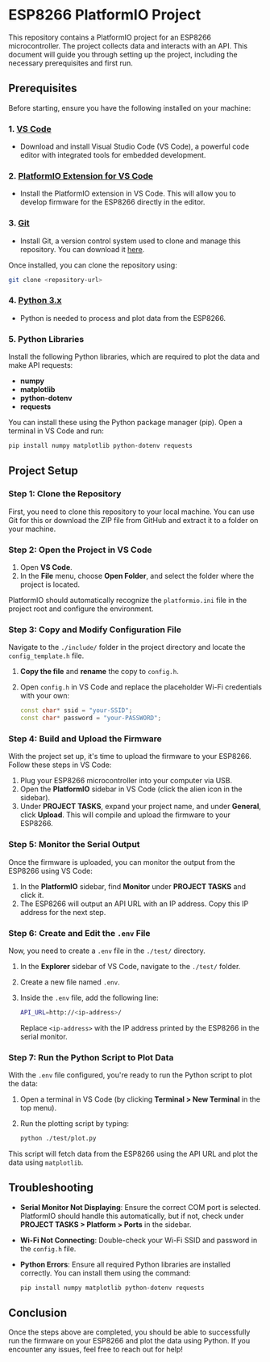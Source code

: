 # ESP8266 PlatformIO Project

This repository contains a PlatformIO project for an ESP8266 microcontroller. The project collects data and interacts with an API. This document will guide you through setting up the project, including the necessary prerequisites and first run.

## Prerequisites

Before starting, ensure you have the following installed on your machine:

### 1. [VS Code](https://code.visualstudio.com/)

- Download and install Visual Studio Code (VS Code), a powerful code editor with integrated tools for embedded development.

### 2. [PlatformIO Extension for VS Code](https://platformio.org/install/ide?install=vscode)

- Install the PlatformIO extension in VS Code. This will allow you to develop firmware for the ESP8266 directly in the editor.

### 3. [Git](https://git-scm.com/)

- Install Git, a version control system used to clone and manage this repository. You can download it [here](https://git-scm.com/).

Once installed, you can clone the repository using:

```bash
git clone <repository-url>
```

### 4. [Python 3.x](https://www.python.org/)

- Python is needed to process and plot data from the ESP8266.

### 5. Python Libraries

Install the following Python libraries, which are required to plot the data and make API requests:

- **numpy**
- **matplotlib**
- **python-dotenv**
- **requests**

You can install these using the Python package manager (pip). Open a terminal in VS Code and run:

```bash
pip install numpy matplotlib python-dotenv requests
```

## Project Setup

### Step 1: Clone the Repository

First, you need to clone this repository to your local machine. You can use Git for this or download the ZIP file from GitHub and extract it to a folder on your machine.

### Step 2: Open the Project in VS Code

1. Open **VS Code**.
2. In the **File** menu, choose **Open Folder**, and select the folder where the project is located.

PlatformIO should automatically recognize the `platformio.ini` file in the project root and configure the environment.

### Step 3: Copy and Modify Configuration File

Navigate to the `./include/` folder in the project directory and locate the `config_template.h` file.

1. **Copy the file** and **rename** the copy to `config.h`.
2. Open `config.h` in VS Code and replace the placeholder Wi-Fi credentials with your own:

   ```cpp
   const char* ssid = "your-SSID";
   const char* password = "your-PASSWORD";
   ```

### Step 4: Build and Upload the Firmware

With the project set up, it's time to upload the firmware to your ESP8266. Follow these steps in VS Code:

1. Plug your ESP8266 microcontroller into your computer via USB.
2. Open the **PlatformIO** sidebar in VS Code (click the alien icon in the sidebar).
3. Under **PROJECT TASKS**, expand your project name, and under **General**, click **Upload**. This will compile and upload the firmware to your ESP8266.

### Step 5: Monitor the Serial Output

Once the firmware is uploaded, you can monitor the output from the ESP8266 using VS Code:

1. In the **PlatformIO** sidebar, find **Monitor** under **PROJECT TASKS** and click it.
2. The ESP8266 will output an API URL with an IP address. Copy this IP address for the next step.

### Step 6: Create and Edit the `.env` File

Now, you need to create a `.env` file in the `./test/` directory.

1. In the **Explorer** sidebar of VS Code, navigate to the `./test/` folder.
2. Create a new file named `.env`.
3. Inside the `.env` file, add the following line:

   ```bash
   API_URL=http://<ip-address>/
   ```

   Replace `<ip-address>` with the IP address printed by the ESP8266 in the serial monitor.

### Step 7: Run the Python Script to Plot Data

With the `.env` file configured, you're ready to run the Python script to plot the data:

1. Open a terminal in VS Code (by clicking **Terminal > New Terminal** in the top menu).
2. Run the plotting script by typing:

   ```bash
   python ./test/plot.py
   ```

This script will fetch data from the ESP8266 using the API URL and plot the data using `matplotlib`.

## Troubleshooting

- **Serial Monitor Not Displaying**: Ensure the correct COM port is selected. PlatformIO should handle this automatically, but if not, check under **PROJECT TASKS > Platform > Ports** in the sidebar.
- **Wi-Fi Not Connecting**: Double-check your Wi-Fi SSID and password in the `config.h` file.
- **Python Errors**: Ensure all required Python libraries are installed correctly. You can install them using the command:

  ```bash
  pip install numpy matplotlib python-dotenv requests
  ```

## Conclusion

Once the steps above are completed, you should be able to successfully run the firmware on your ESP8266 and plot the data using Python. If you encounter any issues, feel free to reach out for help!

